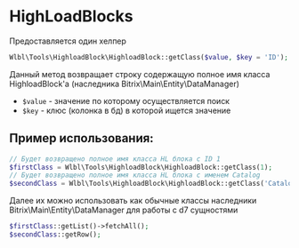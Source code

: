 # HighLoadBlocks

Предоставляется один хелпер
```php
Wlbl\Tools\HighloadBlock\HighloadBlock::getClass($value, $key = 'ID');
```
Данный метод возвращает строку содержащую полное имя класса HighloadBlock'а (наследника Bitrix\Main\Entity\DataManager)<br/>
* `$value` - значение по которому осуществляется поиск<br/>
* `$key` - клюс (колонка в бд) в которой ищется значение<br/>

## Пример использования:

```php
// Будет возвращено полное имя класса HL блока с ID 1
$firstClass = Wlbl\Tools\HighloadBlock\HighloadBlock::getClass(1);
// Будет возвращено полное имя класса HL блока с именем Catalog
$secondClass = Wlbl\Tools\HighloadBlock\HighloadBlock::getClass('Catalog', 'NAME');
```
Далее их можно использовать как обычные классы наследники Bitrix\Main\Entity\DataManager для работы с d7 сущностями
```php
$firstClass::getList()->fetchAll();
$secondClass::getRow();
```